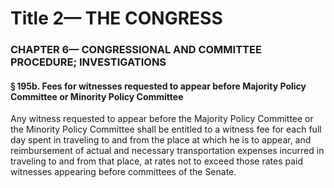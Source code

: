 
# Title 2— THE CONGRESS
### CHAPTER 6— CONGRESSIONAL AND COMMITTEE PROCEDURE; INVESTIGATIONS
#### § 195b. Fees for witnesses requested to appear before Majority Policy Committee or Minority Policy Committee

Any witness requested to appear before the Majority Policy Committee or the Minority Policy Committee shall be entitled to a witness fee for each full day spent in traveling to and from the place at which he is to appear, and reimbursement of actual and necessary transportation expenses incurred in traveling to and from that place, at rates not to exceed those rates paid witnesses appearing before committees of the Senate.
